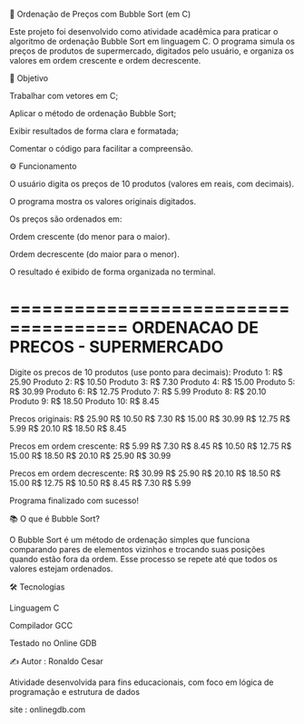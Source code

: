 🛒 Ordenação de Preços com Bubble Sort (em C)

Este projeto foi desenvolvido como atividade acadêmica para praticar o algoritmo de ordenação Bubble Sort em linguagem C.
O programa simula os preços de produtos de supermercado, digitados pelo usuário, e organiza os valores em ordem crescente e ordem decrescente.

📌 Objetivo

Trabalhar com vetores em C;

Aplicar o método de ordenação Bubble Sort;

Exibir resultados de forma clara e formatada;

Comentar o código para facilitar a compreensão.

⚙️ Funcionamento

O usuário digita os preços de 10 produtos (valores em reais, com decimais).

O programa mostra os valores originais digitados.

Os preços são ordenados em:

Ordem crescente (do menor para o maior).

Ordem decrescente (do maior para o menor).

O resultado é exibido de forma organizada no terminal.

=====================================
   ORDENACAO DE PRECOS - SUPERMERCADO
=====================================

Digite os precos de 10 produtos (use ponto para decimais):
Produto 1: R$ 25.90
Produto 2: R$ 10.50
Produto 3: R$ 7.30
Produto 4: R$ 15.00
Produto 5: R$ 30.99
Produto 6: R$ 12.75
Produto 7: R$ 5.99
Produto 8: R$ 20.10
Produto 9: R$ 18.50
Produto 10: R$ 8.45

Precos originais:
R$ 25.90  R$ 10.50  R$ 7.30  R$ 15.00  R$ 30.99  R$ 12.75  R$ 5.99  R$ 20.10  R$ 18.50  R$ 8.45  

Precos em ordem crescente:
R$ 5.99  R$ 7.30  R$ 8.45  R$ 10.50  R$ 12.75  R$ 15.00  R$ 18.50  R$ 20.10  R$ 25.90  R$ 30.99  

Precos em ordem decrescente:
R$ 30.99  R$ 25.90  R$ 20.10  R$ 18.50  R$ 15.00  R$ 12.75  R$ 10.50  R$ 8.45  R$ 7.30  R$ 5.99  

Programa finalizado com sucesso!

📚 O que é Bubble Sort?

O Bubble Sort é um método de ordenação simples que funciona comparando pares de elementos vizinhos e trocando suas posições quando estão fora da ordem.
Esse processo se repete até que todos os valores estejam ordenados.

🛠️ Tecnologias

Linguagem C

Compilador GCC

Testado no Online GDB

✍️ Autor : Ronaldo Cesar

Atividade desenvolvida para fins educacionais, com foco em lógica de programação e estrutura de dados

site : onlinegdb.com
